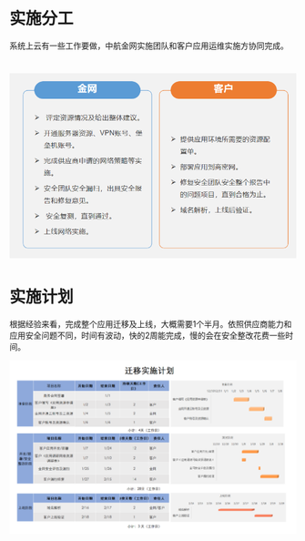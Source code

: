 # 实施分工

系统上云有一些工作要做，中航金网实施团队和客户应用运维实施方协同完成。

# ![](/assets/分工)

# 实施计划

根据经验来看，完成整个应用迁移及上线，大概需要1个半月。依照供应商能力和应用安全问题不同，时间有波动，快的2周能完成，慢的会在安全整改花费一些时间。

![](/assets/实施计划)




